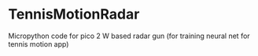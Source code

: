 # TennisMotionRadar
Micropython code for pico 2 W based radar gun 
(for training neural net for tennis motion app)
